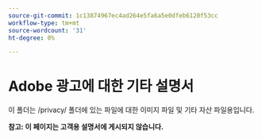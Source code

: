 ```yaml
---
source-git-commit: 1c13874967ec4ad264e5fa6a5e0dfeb6120f53cc
workflow-type: tm+mt
source-wordcount: '31'
ht-degree: 0%

---
```

# Adobe 광고에 대한 기타 설명서

이 폴더는 /privacy/ 폴더에 있는 파일에 대한 이미지 파일 및 기타 자산 파일용입니다.

**참고: 이 페이지는 고객용 설명서에 게시되지 않습니다.**
